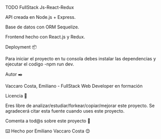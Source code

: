 TODO FullStack Js-React-Redux


API creada en Node.js + Express.

Base de datos con ORM Sequelize.

Frontend hecho con React.js y Redux.


Deployment 📦

Para iniciar el proyecto en tu consola debes instalar las dependencias y ejecutar el codigo -npm run dev.


Autor ✒️

Vaccaro Costa, Emiliano - FullStack Web Developer en formación

Licencia 📄

Eres libre de analizar/estudiar/forkear/copiar/mejorar este proyecto. Se agradecerá citar esta fuente cuando uses este proyecto.



Comenta a tod@s sobre este proyecto 📢

⌨️ Hecho por Emiliano Vaccaro Costa 😊
